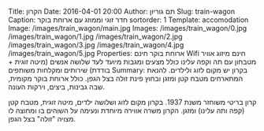 Title: הקרון
Date: 2016-04-01 20:00
Author: תם גוריון
Slug: train-wagon
Caption: חדר זוגי וממוזג עם ארוחת בוקר
sortorder: 1
Template: accomodation
Image: /images/train_wagon/main.jpg
Images: /images/train_wagon/0.jpg
        /images/train_wagon/1.jpg
        /images/train_wagon/2.jpg
        /images/train_wagon/3.jpg
        /images/train_wagon/4.jpg
        /images/train_wagon/5.jpg
Properties: ארוחת בוקר חינם
            Wifi חינם
            מיזוג אוויר
            מטבחון עם תה וקפה עלינו
            כולל מצעים ומגבות
            מיועד לעד שלושה אנשים (מיטה זוגית + בודדת)
            שירותים ומקלחות משותפים
Summary: בקרון יש מקום לזוג ולילדים. להנאת המתארחים מטבח קטן ומזגן ובחוץ פינת זולה בצל הגפן. כולל ארוחת בוקר מקומית, שבה גבינות, ביצים, וירקות העונה.

קרון בריטי משוחזר משנת 1937. בקרון מקום לזוג ושלושה ילדים, מיטה זוגית, מטבח קטן (קפה ותה עלינו) ומזגן. הקרון משרה אווירה מיוחדת ונעימה על השוהים בו ומחוצה לו מצויה "זולה" בצל הגפן.
